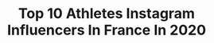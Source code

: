 ---
title: Top 10 Athletes Instagram Influencers In France In 2020
description: >-
  Find top athletes Instagram influencers in France in 2020. Most popular hashtags: #training #lifestyle #armday.
platform: Instagram
hits: 396
text_top: Identify the most popular Instagram profiles on inBeat.
text_bottom: Our search engine holds 396 Instagram influencers like this in France for you to contact.
profiles:
  - username: "houssem_aouar"
    fullname: >-
      Houssem Aouar
    bio: >-
      Football player - HA🎱 @ol & @adidasfootball athlète Parrain de @asp_aider_son_prochain
    location: "France"
    followers: 566438
    engagement: 1645
    commentsToLikes: 0.041704
    id: ck0w2fc89o2mc0i19slx0s6re
    verified: true
    hashtags: "#loscol, #olasm, #adidaszx, #fut"
  - username: "mehran_beirami"
    fullname: >-
      MEHRAN BEIRAMI
    bio: >-
      IFBB Men's Physique Classic 🥇Tehran 2016 🥇Iran 2017 🥇Dubai Muscle Show 2017 and 2018 Athlete @phartak_supplements
    location: "France"
    followers: 84472
    engagement: 1148
    commentsToLikes: 0.033582
    id: ck5znbp9yo5lq0i14qdgfdyec
    verified: false
    hashtags: "#forbody"
  - username: "jonathandavid450"
    fullname: >-
      Jonathan David Jr.
    bio: >-
      Canada Men’s National Team @canadasoccer Lille OSC @losclive Adidas Global Athlete @adidasfootball 📍Lille, France
    location: "France"
    followers: 43074
    engagement: 1472
    commentsToLikes: 0.032880
    id: ck5hfn41tya1i0i11zyjodf9n
    verified: true
    hashtags: "#cobw, #uel, #canmnt, #cnl"
  - username: "lexx.little"
    fullname: >-
      Lexx Little 🧬
    bio: >-
      ▪️ 19 Years Old ▪️ @gorilla_mind ▪️ @gymshark Athlete ▪️ Snapchat | lexx_doeee ▪️ YouTube | Lexx Little ▪️ Newest video & products ⬇️
    location: "France"
    followers: 170242
    engagement: 1029
    commentsToLikes: 0.021566
    id: ck0ttvpsr4ipx0i19tk3qam8d
    verified: false
    hashtags: "#powerlifting, #6weeksout"
  - username: "kalvinnsk"
    fullname: >-
      L'HOMME NSK
    bio: >-
      🌺 Founder & Creative Director @teascodrink 🦾 Hybrid Athlete & Fitness Consultant @nsk.fit 💼 Marketing & Branding Strategist
    location: "France"
    followers: 11190
    engagement: 1334
    commentsToLikes: 0.295121
    id: ck5c8njdj9uxb0i11c8rs20wa
    verified: false
    hashtags: "#portrait, #nskstudio, #blackman, #elegant"
  - username: "scoot2street"
    fullname: >-
      Antoine S2S
    bio: >-
      Athlète & YouTuber (1,3Million❤️) 1er YouTuber Trottinette d’Europe! Ma marque S2S ➡️ @scoot2street_shop 👇RDV les dimanches à 11h11 !
    location: "France"
    followers: 492677
    engagement: 718
    commentsToLikes: 0.016860
    id: ck14k32e5nhl00i19suvyicad
    verified: false
    hashtags: "#sp, #bmx, #velo, #trick"
  - username: "frangibar"
    fullname: >-
      Fran / Ultra Runner
    bio: >-
      IRun ultras around the world 🇨🇱 Inspiring woman 🤩 Never is too late @mujeresalcerro 📌 @spartantrail Ambassador @rockay_running Athlete @clinicameds
    location: "France"
    followers: 43091
    engagement: 373
    commentsToLikes: 0.073921
    id: ck0vxa36mxwuk0i19humtavmp
    verified: false
    hashtags: "#mondaymotivation, #fitover50women, #girlpower, #blessed"
  - username: "naomi_grc2"
    fullname: >-
      Naomi ❥ Diététicienne
    bio: >-
      ✨Coaching diététique sur mesure 🌚J’accompagne les femmes pour en finir avec l’alimentation culpabilité . @gymshark athlete 🇫🇷🇹🇼 . ❥ Formation & ebook
    location: "France"
    followers: 33038
    engagement: 782
    commentsToLikes: 0.025846
    id: ck14ke1x3p2ic0i19e10qem3r
    verified: false
    hashtags: "#gymsharktrain, #women, #girlboss, #liftwithcass"
  - username: "brisco_s3"
    fullname: >-
      𝘽𝙧𝙞𝙨𝙘𝙤 𝘽𝙖𝙨𝙠𝙚𝙩 𝙁𝙧𝙚𝙚𝙨𝙩𝙮𝙡𝙚 🏀
    bio: >-
      🏆𝘊𝘩𝘢𝘮𝘱𝘪𝘰𝘯 𝘥𝘶 𝘔𝘰𝘯𝘥𝘦 𝘍𝘳𝘦𝘦𝘴𝘵𝘺𝘭𝘦 𝘉𝘢𝘴𝘬𝘦𝘵 2013 ⚡Athlète @monsterenergy HydroSport 💪🏽Athlète @bodyandfit_fr 10% CODE: BRISCO10 📨briscofreestyle@hotmail.fr 🎬⬇
    location: "France"
    followers: 93248
    engagement: 1083
    commentsToLikes: 0.015901
    id: ck5c9ilshbhqx0i11jhx781bp
    verified: false
    hashtags: "#stephcurry, #crossover, #sport, #basketballlovers"
  - username: "joseph.delvaux"
    fullname: >-
      Joseph Delvaux
    bio: >-
      20⏰ 5’8” YT| Joseph Delvaux @myproteinus code: JOSEPHMYP @vqfit athlete 👇🏾
    location: "France"
    followers: 35726
    engagement: 841
    commentsToLikes: 0.020793
    id: ck9wfo8uxpqln0j78q4lpcc8y
    verified: false
    hashtags: "#vqfit, #bodybuildingmotivation, #shreddedunion, #gym"
---